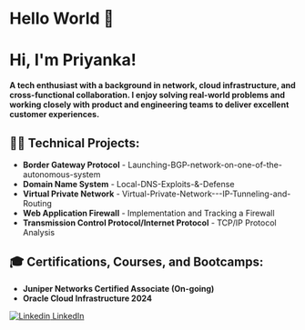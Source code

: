 # Hello World 🙏  


# Hi, I'm Priyanka!  
**A tech enthusiast with a background in network, cloud infrastructure, and cross-functional collaboration. I enjoy solving real-world problems and working closely with product and engineering teams to deliver excellent customer experiences.**  

## 👨‍💻 Technical Projects:  
- **Border Gateway Protocol** - Launching-BGP-network-on-one-of-the-autonomous-system  
- **Domain Name System** - Local-DNS-Exploits-&-Defense
- **Virtual Private Network** - Virtual-Private-Network---IP-Tunneling-and-Routing 
- **Web Application Firewall** - Implementation and Tracking a Firewall
- **Transmission Control Protocol/Internet Protocol** - TCP/IP Protocol Analysis


## 🎓 Certifications, Courses, and Bootcamps:  
- **Juniper Networks Certified Associate (On-going)**
- **Oracle Cloud Infrastructure 2024**

  
[![Linkedin](https://i.sstatic.net/gVE0j.png) LinkedIn](https://www.linkedin.com/)
&nbsp;




